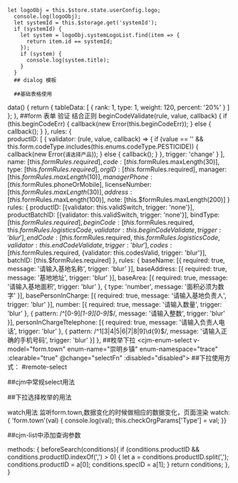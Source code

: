     let logoObj = this.$store.state.userConfig.logo;
      console.log(logoObj);
      let systemId = this.$storage.get('systemId');
      if (systemId) {
        let system = logoObj.systemLogoList.find(item => {
          return item.id == systemId;
        });
        if (system) {
          console.log(system.title);
        }
      }
	  ## dialog 模板
<template>
  <cjm-dialog ref="dialog" :height="700" :ok-handler="submit" :visible.sync="visible" :title="title" class="dialoglcths">

    <cjm-form ref="form" :model="form" :rules="rules">
      <cjm-form-item label="产品分类">
        <cjm-remote-select :remote-url="$globalData.get('trace', 'apiUrl').certificate.PRODUCT_CALSSIFY" value-key="classifyID" label-key="classifyName" v-model="form.classifyID">
        </cjm-remote-select>
      </cjm-form-item>
      <cjm-form-item label="包码" key="codeVal" prop="codeVal" required>
        <cjm-input type="text" v-model="form.codeVal"></cjm-input>
      </cjm-form-item>
      <cjm-form-item label="单码" key="dancodeVal" prop="dancodeVal" required>
        <cjm-input type="textarea" :rows="row" v-model="form.dancodeVal" placeholder='请输入追溯码，以换行隔开'></cjm-input>
      </cjm-form-item>
    </cjm-form>
  </cjm-dialog>
</template>
<script>
export default {
  components: {},
  data() {
    // const traceApiUrl = this.$globalData.get('trace', 'apiUrl');
    return { visible: false, title: '打包', form: { classifyID: '' }, rules: {}, row: 7 };
  },
  computed: {},
  methods: {
    async submit() {},
    show(data) {
      this.visible = true;
    }
  }
};
</script>
<style rel="stylesheet/less" lang="less" scoped>
</style>
<style rel="stylesheet/less" lang="less" >
.dialoglcths {
  .cjm-form .el-form-item {
    width: 100%;
  }
}
</style>


      ##基础表格使用
   <div class="tablelct">
      <cjm-table :data="tableData">
        <cjm-table-column prop="rank" label="排名"></cjm-table-column>
        <cjm-table-column prop="type" label="品类"></cjm-table-column>
        <cjm-table-column prop="weight" label="重量"></cjm-table-column>
        <cjm-table-column prop="percent" label="占比总数">
         <template slot-scope="scope">
          {{scope.row.templetID}}
          </template>
          </cjm-table-column>
      </cjm-table>
    </div>

  data() {
    return {
      tableData: [
        {
          rank: 1,
          type: 1,
          weight: 120,
          percent: '20%'
        }
      ]
    };
  },
##form 表单 验证 结合正则
     beginCodeValidate(rule, value, callback) {
        if (this.beginCodeErr) {
          callback(new Error(this.beginCodeErr));
        } else {
          callback();
        }
      },
   rules: {   
      productID: [
          {
            validator: (rule, value, callback) => {
              if (value == '' && this.form.codeType.includes(this.enums.codeType.PESTICIDE)) {
                callback(new Error(`请选择产品`));
              } else {
                callback();
              }
            },
            trigger: 'change'
          }
        ],
        name: [this.$formRules.required],
        code: [this.$formRules.maxLength(30)],
        type: [this.$formRules.required],
        orgID: [this.$formRules.required],
        manager: [this.$formRules.maxLength(10)],
        managerPhone: [this.$formRules.phoneOrMobile],
        licenseNumber: [this.$formRules.maxLength(30)],
        address: [this.$formRules.maxLength(100)],
        note: [this.$formRules.maxLength(200)]
      }
      rules: {
          productID: [{validator: this.validSwitch, trigger: 'none'}],
          productBatchID: [{validator: this.validSwitch, trigger: 'none'}],
          bindType: [this.$formRules.required],
          beginCode: [this.$formRules.required, this.$formRules.logisticsCode, {validator: this.beginCodeValidate, trigger: 'blur'}],
          endCode: [this.$formRules.required, this.$formRules.logisticsCode, {validator: this.endCodeValidate, trigger: 'blur'}],
          codes: [this.$formRules.required, {validator: this.codesValid, trigger: 'blur'}],
          batchID: [this.$formRules.required]
        },
   rules: {
        baseName: [{ required: true, message: '请输入基地名称', trigger: 'blur' }],
        baseAddress: [{ required: true, message: '基地地址', trigger: 'blur' }],
        baseArea: [{ required: true, message: '请输入基地面积', trigger: 'blur' }, { type: 'number', message: '面积必须为数字' }],
        basePersonInCharge: [{ required: true, message: '请输入基地负责人', trigger: 'blur' }],
        number: [{ required: true, message: '请输入数量', trigger: 'blur' }, { pattern: /^[0-9]*[1-9][0-9]*$/, message: '请输入整数', trigger: 'blur' }],
        personInChargeTtelephone: [{ required: true, message: '请输入负责人电话', trigger: 'blur' }, { pattern: /^1[3|4|5|6|7|8|9]\d{9}$/, message: '请输入正确的手机号码', trigger: 'blur' }]
      },
##枚举下拉
    <cjm-enum-select v-model="form.town" enum-name="崇明乡镇" enum-namespace="trace" :clearable="true" @change="selectFn" :disabled="disabled"></cjm-enum-select>
##下拉使用方式：
#remote-select
      <cjm-remote-select :remote-url="$globalData.get('trace', 'apiUrl').codePacking.AUTO" v-model="search.productName" value-key="name" label-key="name">
          </cjm-remote-select>
<cjm-search-item label="产品分类" search-key="classifyID" v-model="search.classifyID">
          <cjm-remote-select :remote-url="$globalData.get('trace', 'apiUrl').certificate.PRODUCT_CALSSIFY" value-key="classifyID" label-key="classifyName" v-model="search.classifyID">
          </cjm-remote-select>
</cjm-search-item>
<nz-select v-model="item.productName">
    <nz-option v-for="(item,index) in infoVal" :key="index" :label="item.ProductName" :value="item.PesticideId"></nz-option>
</nz-select>

##cjm中常规select用法
 <cjm-form-item label="被检单位" prop="orgID">      
  <cjm-select v-model="form.orgID" placeholder="" :readonly="readonly" :disabled="disabled">
    <cjm-option v-for="item in optionsType" :key="item.id" :label="item.name" :value="item.id">
    </cjm-option>
  </cjm-select>
  </cjm-form-item>

##下拉选择枚举的用法

<cjm-form-item label="所属镇" prop="standard" required>
          <cjm-enum-select v-model="form.town" enum-name="崇明乡镇" enum-namespace="trace" :clearable="true"></cjm-enum-select>
 </cjm-form-item>
 watch用法 监听form.town,数据变化的时候做相应的数据变化，页面渲染
  watch: {
    'form.town'(val) {
      console.log(val);
      this.checkOrgParams['Type'] = val;
    }}

 ##cjm-list中添加查询参数

<cjm-list :request-url="requestUrl" :need-base-search="false" :need-advanced-search="true" ref="list" :before-search="beforeSearch" :auto-get-data="false">
methods: {
  beforeSearch(conditions){
    if (conditions.productID && conditions.productID.indexOf(',') > 0) {
      let a = conditions.productID.split(',');
      conditions.productID = a[0];
      conditions.specID = a[1];
    }
    return conditions;
  },
}